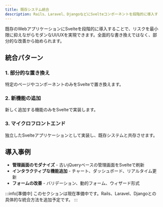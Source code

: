 ```yaml
---
title: 既存システム統合
description: Rails、Laravel、DjangoなどにSvelteコンポーネントを段階的に導入する方法をTypeScriptで実装。レガシーシステムの現代化戦略を解説
---
```


既存のWebアプリケーションにSvelteを段階的に導入することで、リスクを最小限に抑えながらモダンなUI/UXを実現できます。全面的な書き換えではなく、部分的な改善から始められます。

## 統合パターン

### 1. 部分的な置き換え
特定のページやコンポーネントのみをSvelteで置き換えます。

### 2. 新機能の追加
新しく追加する機能のみをSvelteで実装します。

### 3. マイクロフロントエンド
独立したSvelteアプリケーションとして実装し、既存システムと共存させます。

## 導入事例

- **管理画面のモダナイズ** - 古いjQueryベースの管理画面をSvelteで刷新
- **インタラクティブな機能追加** - チャート、ダッシュボード、リアルタイム更新
- **フォームの改善** - バリデーション、動的フォーム、ウィザード形式

:::info[準備中]
このセクションは現在準備中です。Rails、Laravel、Djangoとの具体的な統合方法を追加予定です。
:::
